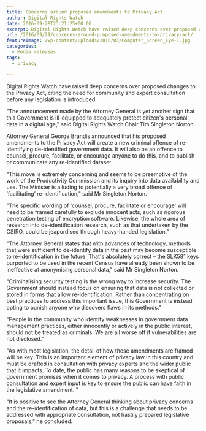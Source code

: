 ```yaml
---
title: Concerns around proposed amendments to Privacy Act
author: Digital Rights Watch
date: 2016-09-28T23:21:25+00:00
excerpt: Digital Rights Watch have raised deep concerns over proposed changes to the Privacy Act, citing the need for community and expert consultation before any legislation is introduced.
url: /2016/09/29/concerns-around-proposed-amendments-to-privacy-act/
featureImage: /wp-content/uploads/2016/03/Computer_Screen_Eye-1.jpg
categories:
  - Media releases
tags:
  - privacy

---
```

<span style="font-weight: 400;">Digital Rights Watch have raised deep concerns over proposed changes to the Privacy Act, citing the need for community and expert consultation before any legislation is introduced.</span>

<span style="font-weight: 400;">"The announcement made by the Attorney General is yet another sign that this Government is ill-equipped to adequately protect citizen's personal data in a digital age," said Digital Rights Watch Chair Tim Singleton Norton.</span>

<span style="font-weight: 400;">Attorney General George Brandis announced that his proposed amendments to the Privacy Act will create a new criminal offence of re-identifying de-identified government data. It will also be an offence to counsel, procure, facilitate, or encourage anyone to do this, and to publish or communicate any re-identified dataset.</span>

<span style="font-weight: 400;">"This move is extremely concerning and seems to be preemptive of the work of the Productivity Commission and its inquiry into data availability and use. The Minister is alluding to potentially a very broad offence of &#8216;facilitating&#8217; re-identification," said Mr Singleton Norton.</span>

<span style="font-weight: 400;">"The specific wording of 'counsel, procure, facilitate or encourage' will need to be framed carefully to exclude innocent acts, such as rigorous penetration testing of encryption software. Likewise, the whole area of research into de-identification research, such as that undertaken by the CSIRO, could be jeapordised through heavy-handed legislation."</span>

<span style="font-weight: 400;">"The Attorney General states that with advances of technology, methods that were sufficient to de-identify data in the past may become susceptible to re-identification in the future. That's absolutely correct – the SLK581 keys purported to be used in the recent Census have already been shown to be ineffective at anonymising personal data," said Mr Singleton Norton.</span>

<span style="font-weight: 400;">"Criminalising security testing is the wrong way to increase security. The Government should instead focus on ensuring that data is not collected or stored in forms that allow re-identification. Rather than concentrating on best practices to address this important issue, this Government is instead opting to punish anyone who discovers flaws in its methods."</span>

<span style="font-weight: 400;">"People in the community who identify weaknesses in government data management practices, either innocently or actively in the public interest, should not be treated as criminals. We are all worse off if vulnerabilities are not disclosed." </span>

<span style="font-weight: 400;">"As with most legislation, the detail of how these amendments are framed will be key. This is an important element of privacy law in this country and must be drafted in consultation with privacy experts and the wider public that it impacts. To date, the public has many reasons to be skeptical of government promises when it comes to privacy. A process with public consultation and expert input is key to ensure the public can have faith in the legislative amendment. "</span>

<span style="font-weight: 400;">"It is positive to see the Attorney General thinking about privacy concerns and the re-identification of data, but this is a challenge that needs to be addressed with appropriate consultation, not hastily prepared legislative proposals," he concluded. </span>
